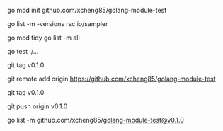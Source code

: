 go mod init github.com/xcheng85/golang-module-test

go list -m -versions rsc.io/sampler

go mod tidy
go list -m all

go test ./...

git tag v0.1.0

 git remote add origin https://github.com/xcheng85/golang-module-test

 git tag v0.1.0

 git push origin v0.1.0

 go list -m github.com/xcheng85/golang-module-test@v0.1.0